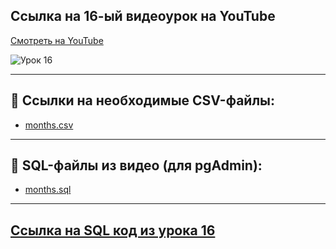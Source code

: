 ## Ссылка на 16-ый видеоурок на YouTube

[Смотреть на YouTube](https://your-youtube-link.com)

![Урок 16](../images/lesson16.png)

---

## 📂 Ссылки на необходимые CSV-файлы:

- [months.csv](./months.csv)

---

## 💾 SQL-файлы из видео (для pgAdmin):

- [months.sql](./months.sql)

---

## [Ссылка на SQL код из урока 16](./lesson16_code.sql)